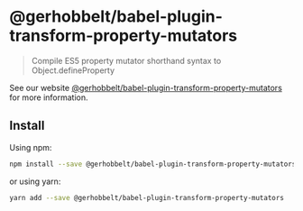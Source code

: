 # @gerhobbelt/babel-plugin-transform-property-mutators

> Compile ES5 property mutator shorthand syntax to Object.defineProperty

See our website [@gerhobbelt/babel-plugin-transform-property-mutators](https://new.babeljs.io/docs/en/next/babel-plugin-transform-property-mutators.html) for more information.

## Install

Using npm:

```sh
npm install --save @gerhobbelt/babel-plugin-transform-property-mutators
```

or using yarn:

```sh
yarn add --save @gerhobbelt/babel-plugin-transform-property-mutators
```
